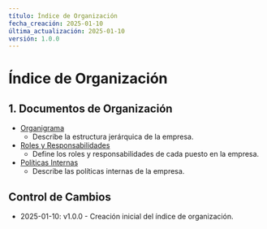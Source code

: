 ```yaml
---
título: Índice de Organización
fecha_creación: 2025-01-10
última_actualización: 2025-01-10
versión: 1.0.0
---
```


# Índice de Organización

## 1. Documentos de Organización
- [Organigrama](organigrama.md)
  - Describe la estructura jerárquica de la empresa.
- [Roles y Responsabilidades](roles_responsabilidades.md)
  - Define los roles y responsabilidades de cada puesto en la empresa.
- [Políticas Internas](politicas_internas.md)
  - Describe las políticas internas de la empresa.

## Control de Cambios
- 2025-01-10: v1.0.0 - Creación inicial del índice de organización.